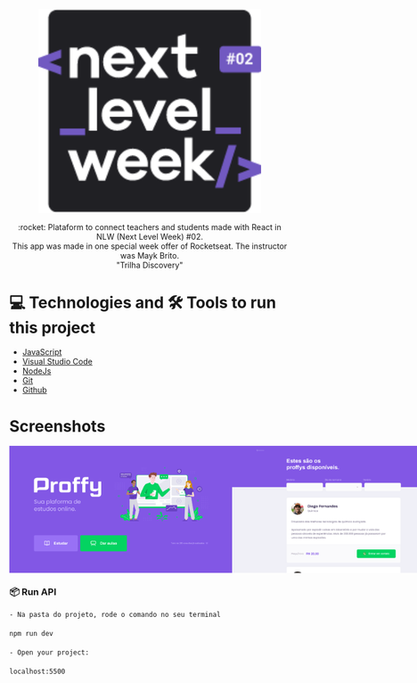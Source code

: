 <p align="center">
   <img src="public/images/NLW.png" alt="Turma" width="400"/>   
</p>
<p align="center">:rocket: Plataform to connect teachers and students made with React in NLW (Next Level Week) #02. <br>
This app was made in one special week offer of Rocketseat. The instructor was Mayk Brito.<br>
"Trilha Discovery"
</p>

# :computer: Technologies and 🛠️ Tools to run this project
<ul>
 <li><a href="https://www.javascript.com/">JavaScript</a></li>
 <li><a href="https://code.visualstudio.com/">Visual Studio Code</a></li>
 <li><a href="https://nodejs.org/en/">NodeJs</a></li>
 <li><a href="https://git-scm.com/">Git</a></li>
 <li><a href="https://github.com/">Github</a></li>
</ul>

# Screenshots
<div style="display: flex; flex-direction: 'row'; align-items: 'center';">
   <img src="public/images/web-landing.png" width="400px">
   <img src="public/images/web-list.png" width="400px">
</div>

### 📦 Run API

```bash
- Na pasta do projeto, rode o comando no seu terminal

npm run dev

- Open your project:

localhost:5500

```
